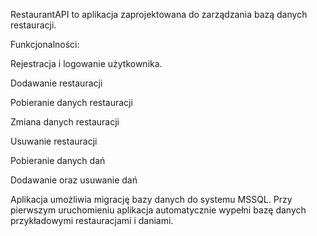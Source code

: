 RestaurantAPI to aplikacja zaprojektowana do zarządzania bazą danych restauracji.

Funkcjonalności:

Rejestracja i logowanie użytkownika.

Dodawanie restauracji	

Pobieranie danych restauracji

Zmiana danych restauracji

Usuwanie restauracji

Pobieranie danych dań

Dodawanie oraz usuwanie dań

Aplikacja umożliwia migrację bazy danych do systemu MSSQL.
Przy pierwszym uruchomieniu aplikacja automatycznie wypełni bazę danych przykładowymi restauracjami i daniami.
